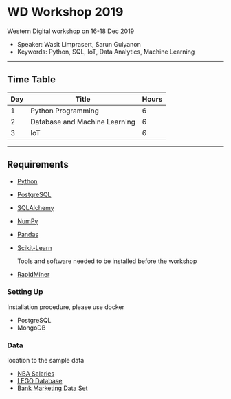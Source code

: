 # WD Workshop 2019

Western Digital workshop on 16-18 Dec 2019

* Speaker: Wasit Limprasert, Sarun Gulyanon
* Keywords: Python, SQL, IoT, Data Analytics, Machine Learning

-----

## Time Table

| Day | Title | Hours |
| ------| ------ | ------ |
| 1 | Python Programming | 6 |
| 2 | Database and Machine Learning | 6 |
| 3 | IoT | 6 |

-----

## Requirements
* [Python](https://www.python.org/)
* [PostgreSQL](https://www.postgresql.org/)
* [SQLAlchemy](https://www.sqlalchemy.org/)
* [NumPy](http://www.numpy.org/)
* [Pandas](https://pandas.pydata.org/)
* [Scikit-Learn](https://scikit-learn.org/)

  Tools and software needed to be installed before the workshop
* [RapidMiner](https://rapidminer.com/)

### Setting Up
  Installation procedure, please use docker
* PostgreSQL
* MongoDB

### Data
  location to the sample data
* [NBA Salaries](https://data.world/datadavis/nba-salaries)
* [LEGO Database](https://www.kaggle.com/rtatman/lego-database/data)
* [Bank Marketing Data Set](https://archive.ics.uci.edu/ml/datasets/bank+marketing)


